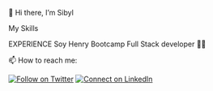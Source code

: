 👋 Hi there, I’m Sibyl

My Skills


EXPERIENCE
Soy Henry Bootcamp Full Stack developer 🚀📖


📫 How to reach me:

[![Follow on Twitter](https://img.shields.io/badge/--twitter?label=Twitter&logo=Twitter&style=social)](https://twitter.com/Lady_Sweet_S) [![Connect on LinkedIn](https://img.shields.io/badge/--linkedin?label=LinkedIn&logo=LinkedIn&style=social)](https://www.linkedin.com/in/sibyl-perez/)


